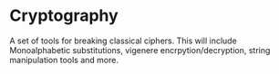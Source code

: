 # Cryptography
A set of tools for breaking classical ciphers. This will include Monoalphabetic substitutions, vigenere encrpytion/decryption, string manipulation tools and more.

